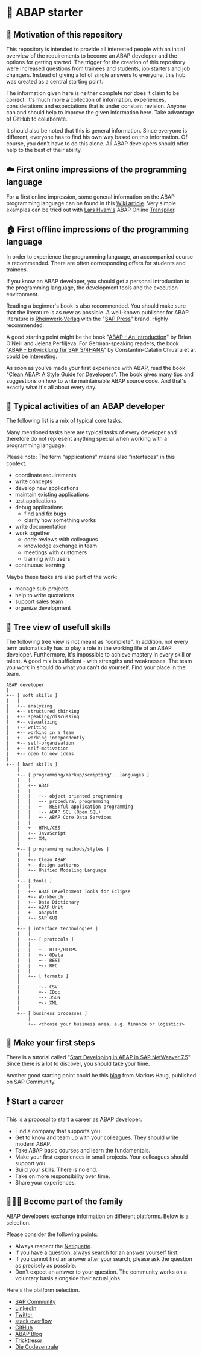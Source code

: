 # :rocket: ABAP starter

## :pushpin: Motivation of this repository

This repository is intended to provide all interested people with an initial overview of the requirements to become an ABAP developer and the options for getting started. The trigger for the creation of this repository were increased questions from trainees and students, job starters and job changers. Instead of giving a lot of single answers to everyone, this hub was created as a central starting point.

The information given here is neither complete nor does it claim to be correct. It's much more a collection of information, experiences, considerations and expectations that is under constant revision. Anyone can and should help to improve the given information here. Take advantage of GitHub to collaborate.

It should also be noted that this is general information. Since everyone is different, everyone has to find his own way based on this information. Of course, you don't have to do this alone. All ABAP developers should offer help to the best of their ability.

## :cloud: First online impressions of the programming language

For a first online impression, some general information on the ABAP programming language can be found in this [Wiki article](https://en.wikipedia.org/wiki/ABAP). Very simple examples can be tried out with [Lars Hvam's](https://github.com/larshp) ABAP Online [Transpiler](https://transpiler.abaplint.org/). 

## :house: First offline impressions of the programming language

In order to experience the programming language, an accompanied course is recommended. There are often corresponding offers for students and trainees.

If you know an ABAP developer, you should get a personal introduction to the programming language, the development tools and the execution environment.

Reading a beginner's book is also recommended. You should make sure that the literature is as new as possible. A well-known publisher for ABAP literature is [Rheinwerk-Verlag](https://www.rheinwerk-verlag.de/) with the "[SAP Press](https://www.rheinwerk-verlag.de/sap/)" brand. Highly recommended. 

A good starting point might be the book "[ABAP - An Introduction](https://www.sap-press.com/abap_4955/)" by Brian O’Neill and Jelena Perfiljeva. For German-speaking readers, the book "[ABAP - Entwicklung für SAP S/4HANA](https://www.rheinwerk-verlag.de/abap-entwicklung-fuer-sap-s4hana/)" by Constantin-Catalin Chiuaru et al. could be interesting.

As soon as you've made your first experience with ABAP, read the book "[Clean ABAP: A Style Guide for Developers](https://www.sap-press.com/clean-abap_5190/)". The book gives many tips and suggestions on how to write maintainable ABAP source code. And that's exactly what it's all about every day.

## :memo: Typical activities of an ABAP developer

The following list is a mix of typical core tasks.

Many mentioned tasks here are typical tasks of every developer and therefore do not represent anything special when working with a programming language.

Please note: The term "applications" means also "interfaces" in this context.

* coordinate requirements
* write concepts
* develop new applications
* maintain existing applications
* test applications
* debug applications
  * find and fix bugs
  * clarify how something works
* write documentation
* work together
  * code reviews with colleagues
  * knowledge exchange in team
  * meetings with customers
  * training with users
* continuous learning

Maybe these tasks are also part of the work:

* manage sub-projects
* help to write quotations
* support sales team
* organize development

## :evergreen_tree: Tree view of usefull skills

The following tree view is not meant as "complete". In addition, not every term automatically has to play a role in the working life of an ABAP developer. Furthermore, it's impossible to achieve mastery in every skill or talent. A good mix is sufficient - with strengths and weaknesses. The team you work in should do what you can't do yourself. Find your place in the team.

```
ABAP developer
|
+-- [ soft skills ]
|   |
|   +-- analyzing
|   +-- structured thinking
|   +-- speaking/discussing
|   +-- visualizing
|   +-- writing
|   +-- working in a team
|   +-- working independently
|   +-- self-organisation
|   +-- self-motivation
|   +-- open to new ideas
|
+-- [ hard skills ]
    |
    +-- [ programming/markup/scripting/.. languages ]
    |   |
    |   +-- ABAP
    |   |   |
    |   |   +-- object oriented programming
    |   |   +-- procedural programming
    |   |   +-- RESTful application programming
    |   |   +-- ABAP SQL (Open SQL)
    |   |   +-- ABAP Core Data Services
    |   |
    |   +-- HTML/CSS
    |   +-- JavaScript
    |   +-- XML
    |
    +-- [ programming methods/styles ]
    |   |
    |   +-- Clean ABAP
    |   +-- design patterns
    |   +-- Unified Modeling Language
    |
    +-- [ tools ]
    |   |
    |   +-- ABAP Development Tools for Eclipse
    |   +-- Workbench
    |   +-- Data Dictionary
    |   +-- ABAP Unit
    |   +-- abapGit
    |   +-- SAP GUI
    |
    +-- [ interface technologies ]
    |   |
    |   +-- [ protocols ]
    |   |   |
    |   |   +-- HTTP/HTTPS
    |   |   +-- OData
    |   |   +-- REST
    |   |   +-- RFC
    |   |
    |   +-- [ formats ]
    |       |
    |       +-- CSV
    |       +-- IDoc
    |       +-- JSON
    |       +-- XML
    |
    +-- [ business processes ]
        |
        +-- <choose your business area, e.g. finance or logistics>
```

## :footprints: Make your first steps

There is a tutorial called "[Start Developing in ABAP in SAP NetWeaver 7.5](https://developers.sap.com/mission.abap-dev-get-started.html)". Since there is a lot to discover, you should take your time.

Another good starting point could be this [blog](https://blogs.sap.com/2021/01/26/getting-started-with-abap-in-2021/) from Markus Haug, published on SAP Community.

## :business_suit_levitating: Start a career

This is a proposal to start a career as ABAP developer:

* Find a company that supports you.
* Get to know and team up with your colleagues. They should write modern ABAP.
* Take ABAP basic courses and learn the fundamentals.
* Make your first experiences in small projects. Your colleagues should support you.
* Build your skills. There is no end.
* Take on more responsibility over time.
* Share your experiences.

## :people_holding_hands: Become part of the family

ABAP developers exchange information on different platforms. Below is a selection.

Please consider the following points:

* Always respect the [Netiquette](https://en.wikipedia.org/wiki/Etiquette_in_technology#Netiquette).
* If you have a question, always search for an answer yourself first.
* If you cannot find an answer after your search, please ask the question as precisely as possible.
* Don't expect an answer to your question. The community works on a voluntary basis alongside their actual jobs.

Here's the platform selection.

* [SAP Community](https://community.sap.com/)
* [LinkedIn](https://www.linkedin.com/)
* [Twitter](https://twitter.com/)
* [stack overflow](https://stackoverflow.com/)
* [GitHub](https://github.com/)
* [ABAP Blog](https://abapblog.com/)
* [Tricktresor](https://tricktresor.de/)
* [Die Codezentrale](https://codezentrale.de/category/sap/)
